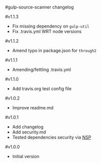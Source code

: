 #gulp-source-scanner changelog

#v1.1.3
* Fix missing dependency on `gulp-util`
* Fix .travis.yml WRT node versions

#v1.1.2
* Amend typo in package.json for `through2`

#v1.1.1
* Amending/fettling .travis.yml

#v1.1.0
* Add travis.org test config file

#v1.0.2
* Improve readme.md

#v1.0.1
* Add changelog
* Add security.md
* Tested dependencies security via [NSP](https://github.com/nodesecurity/nsp)

#v1.0.0
* Initial version

